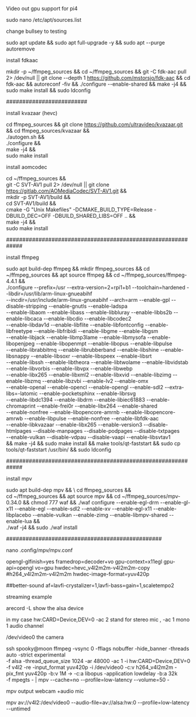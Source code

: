 
Video out gpu support for pi4

sudo nano /etc/apt/sources.list

change bullsey to testing

sudo apt update && sudo apt full-upgrade -y && sudo apt --purge autoremove


install fdkaac


mkdir -p ~/ffmpeg_sources &&
cd ~/ffmpeg_sources &&
git -C fdk-aac pull 2> /dev/null || git clone --depth 1 https://github.com/mstorsjo/fdk-aac &&
cd fdk-aac &&
autoreconf -fiv &&
./configure --enable-shared &&
make -j4 &&
sudo make install && sudo ldconfig

#########################


install kvazaar (hevc)

cd ffmpeg_sources && git clone https://github.com/ultravideo/kvazaar.git && cd ffmpeg_sources/kvazaar && \
./autogen.sh && \
./configure && \
make -j4 && \
sudo make install

install aomcodec

cd ~/ffmpeg_sources && \
git -C SVT-AV1 pull 2> /dev/null || git clone https://gitlab.com/AOMediaCodec/SVT-AV1.git && \
mkdir -p SVT-AV1/build && \
cd SVT-AV1/build && \
 cmake -G "Unix Makefiles"  -DCMAKE_BUILD_TYPE=Release -DBUILD_DEC=OFF -DBUILD_SHARED_LIBS=OFF .. && \
make -j4 && \
sudo make install

#############################################################

install ffmpeg 

sudo apt build-dep ffmpeg && mkdir ffmpeg_sources && cd ~/ffmpeg_sources &&  apt source ffmpeg && cd ~/ffmpeg_sources/ffmpeg-4.4.1 && \
./configure --prefix=/usr --extra-version=2+rpi1+b1 --toolchain=hardened --libdir=/usr/lib/arm-linux-gnueabihf \
--incdir=/usr/include/arm-linux-gnueabihf --arch=arm --enable-gpl --disable-stripping --enable-gnutls --enable-ladspa \
--enable-libaom --enable-libass --enable-libbluray --enable-libbs2b --enable-libcaca --enable-libcdio --enable-libcodec2 \
--enable-libdav1d --enable-libflite --enable-libfontconfig --enable-libfreetype --enable-libfribidi --enable-libgme --enable-libgsm \
--enable-libjack --enable-libmp3lame --enable-libmysofa --enable-libopenjpeg --enable-libopenmpt --enable-libopus --enable-libpulse \
--enable-librabbitmq --enable-librubberband --enable-libshine --enable-libsnappy --enable-libsoxr --enable-libspeex --enable-libsrt \
--enable-libssh --enable-libtheora --enable-libtwolame --enable-libvidstab --enable-libvorbis --enable-libvpx --enable-libwebp \
--enable-libx265 --enable-libxml2 --enable-libxvid --enable-libzimg --enable-libzmq --enable-libzvbi --enable-lv2 --enable-omx \
--enable-openal --enable-opencl --enable-opengl --enable-sdl2 --extra-libs=-latomic --enable-pocketsphinx --enable-librsvg \
--enable-libdc1394 --enable-libdrm --enable-libiec61883 --enable-chromaprint --enable-frei0r --enable-libx264 --enable-shared \
--enable-nonfree --enable-libopencore-amrnb --enable-libopencore-amrwb --enable-libpulse --enable-nonfree --enable-libfdk-aac \
--enable-libkvazaar --enable-libx265 --enable-version3 --disable-htmlpages --disable-manpages --disable-podpages --disable-txtpages \
--enable-vulkan  --disable-vdpau --disable-vaapi --enable-libsvtav1  \
&& make -j4 && sudo make install && make tools/qt-faststart && sudo cp  tools/qt-faststart /usr/bin/ && sudo ldconfig

#############################################################

install mpv


sudo apt build-dep mpv && \ cd ffmpeg_sources &&  
cd ~/ffmpeg_sources && apt source mpv && cd ~/ffmpeg_sources/mpv-0.34.0 && chmod 777 waf && ./waf configure   --enable-egl-drm --enable-gl-x11 --enable-egl --enable-sdl2    --enable-xv  --enable-egl-x11 --enable-libplacebo --enable-vulkan  --enable-zimg  --enable-libmpv-shared --enable-lua  && \
./waf -j4 && sudo  ./waf install

################################################

nano .config/mpv/mpv.conf

opengl-glfinish=yes
framedrop=decoder+vo
gpu-context=x11egl
gpu-api=opengl
vo=gpu
hwdec=hevc_v4l2m2m-v4l2m2m-copy
#h264_v4l2m2m-v4l2m2m
hwdec-image-format=yuv420p

##better-sound
af=lavfi-crystalizer=1,lavfi-bass=gain=1,scaletempo2


streaming example


arecord -L   show the alsa device 

in my case hw:CARD=Device,DEV=0 -ac 2 stand for stereo mic , -ac 1 mono 1 audio channel 

/dev/video0 the camera

ssh spooky@moon ffmpeg -vsync 0  -fflags nobuffer  -hide_banner -threads auto -strict experimental  \
 -f alsa -thread_queue_size 1024  -ar 48000 -ac 1  -i hw:CARD=Device,DEV=0 \
 -f v4l2 -re  -input_format yuv420p  -i /dev/video0  -c:v  h264_v4l2m2m   -pix_fmt yuv420p   -b:v 1M  ->
 -c:a libopus -application lowdelay -b:a 32k  \
 -f  mpegts  - |  mpv --cache=no   --profile=low-latency --volume=50  -
 
 mpv output webcam +audio mic

mpv av://v4l2:/dev/video0 --audio-file=av://alsa:hw:0 --profile=low-latency --untimed

